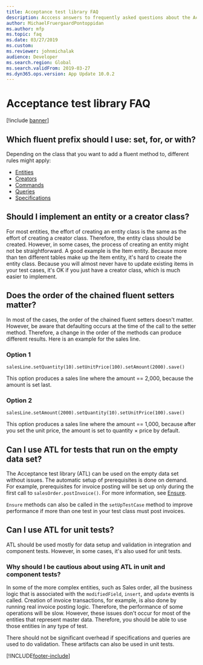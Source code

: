 ```yaml
---
title: Acceptance test library FAQ
description: Acccess answers to frequently asked questions about the Acceptance test library, including whether entities or creator classes should be implemented.
author: MichaelFruergaardPontoppidan
ms.author: mfp
ms.topic: faq
ms.date: 03/27/2019
ms.custom:
ms.reviewer: johnmichalak
audience: Developer
ms.search.region: Global
ms.search.validFrom: 2019-03-27
ms.dyn365.ops.version: App Update 10.0.2
---
```


# Acceptance test library FAQ

[!include [banner](../includes/banner.md)]

## Which fluent prefix should I use: set, for, or with?

Depending on the class that you want to add a fluent method to, different rules might apply:

- [Entities](concepts-entities.md)
- [Creators](concepts-creators.md)
- [Commands](concepts-commands.md)
- [Queries](concepts-queries.md)
- [Specifications](concepts-specifications.md)

## Should I implement an entity or a creator class?

For most entities, the effort of creating an entity class is the same as the effort of creating a creator class. Therefore, the entity class should be created. However, in some cases, the process of creating an entity might not be straightforward. A good example is the Item entity. Because more than ten different tables make up the Item entity, it's hard to create the entity class. Because you will almost never have to update existing items in your test cases, it's OK if you just have a creator class, which is much easier to implement.

## Does the order of the chained fluent setters matter?

In most of the cases, the order of the chained fluent setters doesn't matter. However, be aware that defaulting occurs at the time of the call to the setter method. Therefore, a change in the order of the methods can produce different results. Here is an example for the sales line.

### Option 1

```xpp
salesLine.setQuantity(10).setUnitPrice(100).setAmount(2000).save()
```

This option produces a sales line where the amount == 2,000, because the amount is set last.
	
### Option 2

```xpp
salesLine.setAmount(2000).setQuantity(10).setUnitPrice(100).save()
```

This option produces a sales line where the amount == 1,000, because after you set the unit price, the amount is set to quantity × price by default.

## Can I use ATL for tests that run on the empty data set?

The Acceptance test library (ATL) can be used on the empty data set without issues. The automatic setup of prerequisites is done on demand. For example, prerequisites for invoice posting will be set up only during the first call to `salesOrder.postInvoice()`. For more information, see [Ensure](test-data-methods.md#ensure-methods).

`Ensure` methods can also be called in the `setUpTestCase` method to improve performance if more than one test in your test class must post invoices.

## Can I use ATL for unit tests?

ATL should be used mostly for data setup and validation in integration and component tests. However, in some cases, it's also used for unit tests.

### Why should I be cautious about using ATL in unit and component tests?

In some of the more complex entities, such as Sales order, all the business logic that is associated with the `modifiedField`, `insert`, and `update` events is called. Creation of invoice transactions, for example, is also done by running real invoice posting logic. Therefore, the performance of some operations will be slow. However, these issues don't occur for most of the entities that represent master data. Therefore, you should be able to use those entities in any type of test.

There should not be significant overhead if specifications and queries are used to do validation. These artifacts can also be used in unit tests.


[!INCLUDE[footer-include](../../../includes/footer-banner.md)]
